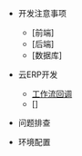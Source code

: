 <!-- docs/_sidebar.md -->
- 开发注意事项
  - [前端]
  - [后端]
  - [数据库]
- 云ERP开发
  - [工作流回调](ERPDocs/workflowCallBack.md)
  - []

- 问题排查

- 环境配置